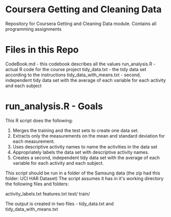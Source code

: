 Coursera Getting and Cleaning Data
======================

Repository for Coursera Getting and Cleaning Data module. Contains all programming assignments 


Files in this Repo
======================
CodeBook.md - this codebook describes all the values
run_analysis.R - actual R code for the course project
tidy_data.txt - the tidy data set according to the instructions
tidy_data_with_means.txt - second, independent tidy data set with the average of each variable for each activity and each subject


run_analysis.R - Goals
======================
This R script does the following:
1. Merges the training and the test sets to create one data set.
2. Extracts only the measurements on the mean and standard deviation for each measurement.
3. Uses descriptive activity names to name the activities in the data set
4. Appropriately labels the data set with descriptive activity names.
5. Creates a second, independent tidy data set with the average of each variable for each activity and each subject.

This script should be run in a folder of the Samsung data (the zip had this folder: UCI HAR Dataset) The script assumes it has in it's working directory the following files and folders:

activity_labels.txt
features.txt
test/
train/

The output is created in two files - tidy_data.txt and tidy_data_with_means.txt
